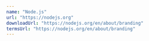 ```yaml
---
name: "Node.js"
url: "https://nodejs.org"
downloadUrl: "https://nodejs.org/en/about/branding"
termsUrl: "https://nodejs.org/en/about/branding"
---
```


